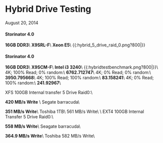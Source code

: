 # Hybrid Drive Testing

August 20, 2014
#### Storinator 4.0

**16GB DDR3**\\
**X9SRL-F**\\
**Xeon E5**\\
{{:hybrid_5_drive_raid_0.png?800|}}
#### Storinator 4.0

**16GB DDR3**\\
**X9SCM-F**\\
**Intel i3 3240**\\
{{:hybridtestbenchmark.png?800|}}\\
4K; 100% Read; 0% random:\\		**6762.712747**\\
4K; 0% Read; 0% random:\\		        **3950.795668**\\
4K; 100% Read; 100% random:\\		**83.158241**\\
4K; 0% Read; 100% random:\\		**241.92967**\\

XFS 100GB Internal transfer 5 Drive Raid0:\\

**420 MB/s Write** \\
Segate barracuda\\

**351 MB/s Write**\\
Toshiba 1TB\\
561 MB/s Write\\
\\
EXT4 100GB Internal Transfer 5 Drive Raid0:\\

**558 MB/s Write**\\
Seagate barracuda\\

**364.9 MB/s Write**\\
Toshiba
582 MB/s Write\\
